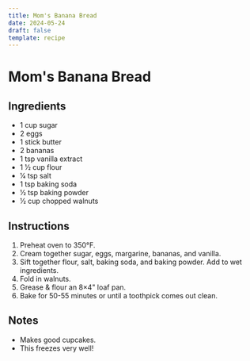```yaml
---
title: Mom's Banana Bread
date: 2024-05-24
draft: false
template: recipe
---
```


# Mom's Banana Bread

## Ingredients

* 1 cup sugar
* 2 eggs
* 1 stick butter
* 2 bananas
* 1 tsp vanilla extract
* 1 1⁄2 cup flour
* 1⁄4 tsp salt
* 1 tsp baking soda
* 1⁄2 tsp baking powder
* 1⁄2 cup chopped walnuts

## Instructions

1. Preheat oven to 350°F.
2. Cream together sugar, eggs, margarine, bananas, and vanilla.
3. Sift together flour, salt, baking soda, and baking powder. Add to wet ingredients.
4. Fold in walnuts.
5. Grease & flour an 8×4" loaf pan.
6. Bake for 50-55 minutes or until a toothpick comes out clean.

## Notes

* Makes good cupcakes.
* This freezes very well!
